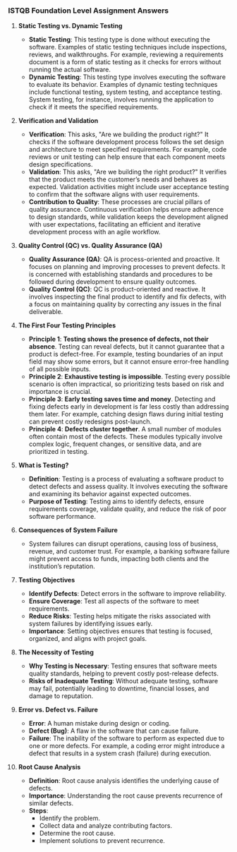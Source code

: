 ### ISTQB Foundation Level Assignment Answers

1. **Static Testing vs. Dynamic Testing**  
   - **Static Testing**: This testing type is done without executing the software. Examples of static testing techniques include inspections, reviews, and walkthroughs. For example, reviewing a requirements document is a form of static testing as it checks for errors without running the actual software.
   - **Dynamic Testing**: This testing type involves executing the software to evaluate its behavior. Examples of dynamic testing techniques include functional testing, system testing, and acceptance testing. System testing, for instance, involves running the application to check if it meets the specified requirements.

2. **Verification and Validation**  
   - **Verification**: This asks, "Are we building the product right?" It checks if the software development process follows the set design and architecture to meet specified requirements. For example, code reviews or unit testing can help ensure that each component meets design specifications.
   - **Validation**: This asks, "Are we building the right product?" It verifies that the product meets the customer’s needs and behaves as expected. Validation activities might include user acceptance testing to confirm that the software aligns with user requirements.
   - **Contribution to Quality**: These processes are crucial pillars of quality assurance. Continuous verification helps ensure adherence to design standards, while validation keeps the development aligned with user expectations, facilitating an efficient and iterative development process with an agile workflow.

3. **Quality Control (QC) vs. Quality Assurance (QA)**  
   - **Quality Assurance (QA)**: QA is process-oriented and proactive. It focuses on planning and improving processes to prevent defects. It is concerned with establishing standards and procedures to be followed during development to ensure quality outcomes.
   - **Quality Control (QC)**: QC is product-oriented and reactive. It involves inspecting the final product to identify and fix defects, with a focus on maintaining quality by correcting any issues in the final deliverable.

4. **The First Four Testing Principles**  
   - **Principle 1**: **Testing shows the presence of defects, not their absence**. Testing can reveal defects, but it cannot guarantee that a product is defect-free. For example, testing boundaries of an input field may show some errors, but it cannot ensure error-free handling of all possible inputs.
   - **Principle 2**: **Exhaustive testing is impossible**. Testing every possible scenario is often impractical, so prioritizing tests based on risk and importance is crucial.
   - **Principle 3**: **Early testing saves time and money**. Detecting and fixing defects early in development is far less costly than addressing them later. For example, catching design flaws during initial testing can prevent costly redesigns post-launch.
   - **Principle 4**: **Defects cluster together**. A small number of modules often contain most of the defects. These modules typically involve complex logic, frequent changes, or sensitive data, and are prioritized in testing.

5. **What is Testing?**  
   - **Definition**: Testing is a process of evaluating a software product to detect defects and assess quality. It involves executing the software and examining its behavior against expected outcomes.
   - **Purpose of Testing**: Testing aims to identify defects, ensure requirements coverage, validate quality, and reduce the risk of poor software performance.

6. **Consequences of System Failure**  
   - System failures can disrupt operations, causing loss of business, revenue, and customer trust. For example, a banking software failure might prevent access to funds, impacting both clients and the institution’s reputation.

7. **Testing Objectives**  
   - **Identify Defects**: Detect errors in the software to improve reliability.
   - **Ensure Coverage**: Test all aspects of the software to meet requirements.
   - **Reduce Risks**: Testing helps mitigate the risks associated with system failures by identifying issues early.
   - **Importance**: Setting objectives ensures that testing is focused, organized, and aligns with project goals.

8. **The Necessity of Testing**  
   - **Why Testing is Necessary**: Testing ensures that software meets quality standards, helping to prevent costly post-release defects.
   - **Risks of Inadequate Testing**: Without adequate testing, software may fail, potentially leading to downtime, financial losses, and damage to reputation.

9. **Error vs. Defect vs. Failure**  
   - **Error**: A human mistake during design or coding.
   - **Defect (Bug)**: A flaw in the software that can cause failure.
   - **Failure**: The inability of the software to perform as expected due to one or more defects. For example, a coding error might introduce a defect that results in a system crash (failure) during execution.

10. **Root Cause Analysis**  
    - **Definition**: Root cause analysis identifies the underlying cause of defects.
    - **Importance**: Understanding the root cause prevents recurrence of similar defects.
    - **Steps**: 
      - Identify the problem.
      - Collect data and analyze contributing factors.
      - Determine the root cause.
      - Implement solutions to prevent recurrence.


